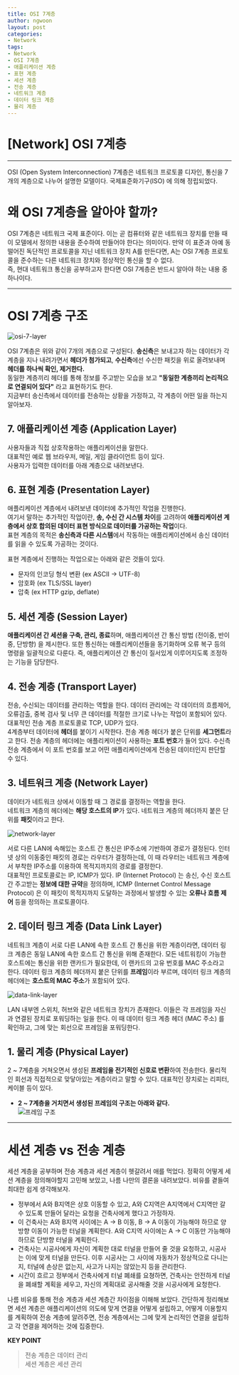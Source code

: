 ```yaml
---
title: OSI 7계층
author: ngwoon
layout: post
categories:
- Network
tags:
- Network
- OSI 7계층
- 애플리케이션 계층
- 표현 계층
- 세션 계층
- 전송 계층
- 네트워크 계층
- 데이터 링크 계층
- 물리 계층
---
```


# [Network] OSI 7계층
- - -

OSI (Open System Interconnection) 7계층은 네트워크 프로토콜 디자인, 통신을 7개의 계층으로 나누어 설명한 모델이다. 국제표준화기구(ISO) 에 의해 정립되었다.

# 왜 OSI 7계층을 알아야 할까?

OSI 7계층은 네트워크 국제 표준이다. 이는 곧 컴퓨터와 같은 네트워크 장치를 만들 때 이 모델에서 정의한 내용을 준수하여 만들어야 한다는 의미이다. 만약 이 표준과 아예 동떨어진 독단적인 프로토콜을 지닌 네트워크 장치 A를 만든다면, A는 OSI 7계층 프로토콜을 준수하는 다른 네트워크 장치와 정상적인 통신을 할 수 없다.<br/>
즉, 현대 네트워크 통신을 공부하고자 한다면 OSI 7계층은 반드시 알아야 하는 내용 중 하나이다.

---

# OSI 7계층 구조

![osi-7-layer](/assets/images/post/Network/OSI%207계층/osi-layers.png)

OSI 7계층은 위와 같이 7개의 계층으로 구성된다. **송신측**은 보내고자 하는 데이터가 각 계층을 지나 내려가면서 **헤더가 첨가되고**, **수신측**에선 수신한 패킷을 위로 올려보내며  **헤더를 하나씩 확인, 제거한다.**<br/>
동일한 계층끼리 헤더를 통해 정보를 주고받는 모습을 보고 **"동일한 계층끼리 논리적으로 연결되어 있다"** 라고 표현하기도 한다.<br/>
지금부터 송신측에서 데이터를 전송하는 상황을 가정하고, 각 계층이 어떤 일을 하는지 알아보자.

## 7. 애플리케이션 계층 (Application Layer)

사용자들과 직접 상호작용하는 애플리케이션을 말한다.<br/>
대표적인 예로 웹 브라우저, 메일, 게임 클라이언트 등이 있다.<br/>
사용자가 입력한 데이터를 아래 계층으로 내려보낸다.

## 6. 표현 계층 (Presentation Layer)

애플리케이션 계층에서 내려보낸 데이터에 추가적인 작업을 진행한다.<br/>
여기서 말하는 추가적인 작업이란, **송, 수신 간 시스템 차이**를 고려하여 **애플리케이션 계층에서 상호 합의된 데이터 표현 방식으로 데이터를 가공하는 작업**이다.<br/>
표현 계층의 목적은 **송신측과 다른 시스템**에서 작동하는 애플리케이션에서 송신 데이터를 읽을 수 있도록 가공하는 것이다.

표현 계층에서 진행하는 작업으로는 아래와 같은 것들이 있다.
- 문자의 인코딩 형식 변환 (ex ASCII → UTF-8)
- 암호화 (ex TLS/SSL layer)
- 압축 (ex HTTP gzip, deflate)

## 5. 세션 계층 (Session Layer)

**애플리케이션 간 세션을 구축, 관리, 종료**하며, 애플리케이션 간 통신 방법 (전이중, 반이중, 단방향) 을 제시한다. 또한 통신하는 애플리케이션들을 동기화하며 오류 복구 등의 명령을 일괄적으로 다룬다. 즉, 애플리케이션 간 통신이 질서있게 이루어지도록 조정하는 기능을 담당한다.

## 4. 전송 계층 (Transport Layer)

전송, 수신되는 데이터를 관리하는 역할을 한다. 데이터 관리에는 각 데이터의 흐름제어, 오류검출, 중복 검사 및 너무 큰 데이터를 적절한 크기로 나누는 작업이 포함되어 있다.<br/>
대표적인 전송 계층 프로토콜로 TCP, UDP가 있다.<br/>
4계층부터 데이터에 **헤더**를 붙이기 시작한다. 전송 계층 헤더가 붙은 단위를 **세그먼트**라고 한다. 전송 계층의 헤더에는 애플리케이션이 사용하는 **포트 번호**가 들어 있다. 수신측 전송 계층에서 이 포트 번호를 보고 어떤 애플리케이션에게 전송된 데이터인지 판단할 수 있다.

## 3. 네트워크 계층 (Network Layer)

데이터가 네트워크 상에서 이동할 때 그 경로를 결정하는 역할을 한다. <br/>
네트워크 계층의 헤더에는 **해당 호스트의 IP**가 있다. 네트워크 계층의 헤더까지 붙은 단위를 **패킷**이라고 한다.

![network-layer](/assets/images/post/Network/OSI%207계층/network-layer.png)

서로 다른 LAN에 속해있는 호스트 간 통신은 IP주소에 기반하여 경로가 결정된다. 인터넷 상의 이동중인 패킷의 경로는 라우터가 결정하는데, 이 때 라우터는 네트워크 계층에서 부착한 IP주소를 이용하여 목적지까지의 경로를 결정한다.<br/>
대표적인 프로토콜로는 IP, ICMP가 있다. IP (Internet Protocol) 는 송신, 수신 호스트 간 주고받는 **정보에 대한 규약**을 정의하며, ICMP (Internet Control Message Protocol) 은 이 패킷이 목적지까지 도달하는 과정에서 발생할 수 있는 **오류나 흐름 제어** 등을 정의하는 프로토콜이다.

## 2. 데이터 링크 계층 (Data Link Layer)

네트워크 계층이 서로 다른 LAN에 속한 호스트 간 통신을 위한 계층이라면, 데이터 링크 계층은 동일 LAN에 속한 호스트 간 통신을 위해 존재한다. 모든 네트워킹이 가능한 호스트에는 통신을 위한 랜카드가 필요한데, 이 랜카드의 고유 번호를 MAC 주소라고 한다. 데이터 링크 계층의 헤더까지 붙은 단위를 **프레임**이라 부르며, 데이터 링크 계층의 헤더에는 **호스트의 MAC 주소**가 포함되어 있다.

![data-link-layer](/assets/images/post/Network/OSI%207계층/data-link-layer.png)

LAN 내부엔 스위치, 허브와 같은 네트워크 장치가 존재한다. 이들은 각 프레임을 자신과 연결된 장치로 포워딩하는 일을 한다. 이 때 데이터 링크 계층 헤더 (MAC 주소) 를 확인하고, 그에 맞는 회선으로 프레임을 포워딩한다.

## 1. 물리 계층 (Physical Layer)

2 ~ 7계층을 거쳐오면서 생성된 **프레임을 전기적인 신호로 변환**하여 전송한다. 물리적인 회선과 직접적으로 맞닿아있는 계층이라고 말할 수 있다. 대표적인 장치로는 리피터, 케이블 등이 있다. 

- **2 ~ 7계층을 거치면서 생성된 프레임의 구조는 아래와 같다.**<br/>
    ![프레임 구조](/assets/images/post/Network/OSI%207계층/frame-structure.png)

---

# 세션 계층 vs 전송 계층

세션 계층을 공부하며 전송 계층과 세션 계층이 헷갈려서 애를 먹었다. 정확히 어떻게 세션 계층을 정의해야할지 고민해 보았고, 나름 나만의 결론을 내려보았다. 비유를 곁들여 최대한 쉽게 생각해보자. 

- 정부에서 A와 B지역은 상호 이동할 수 있고, A와 C지역은 A지역에서 C지역만 갈 수 있도록 만들어 달라는 요청을 건축사에게 했다고 가정하자.
- 이 건축사는 A와 B지역 사이에는 A → B 이동, B → A 이동이 가능해야 하므로 양방향 이동이 가능한 터널을 계획한다. A와 C지역 사이에는 A → C 이동만 가능해야 하므로 단방향 터널을 계획한다.
- 건축사는 시공사에게 자신이 계획한 대로 터널을 만들어 줄 것을 요청하고, 시공사는 이에 맞게 터널을 만든다. 이후 시공사는 그 사이에 자동차가 정상적으로 다니는지, 터널에 손상은 없는지, 사고가 나지는 않았는지 등을 관리한다.
- 시간이 흐르고 정부에서 건축사에게 터널 폐쇄를 요쳥하면, 건축사는 안전하게 터널을 폐쇄할 계획을 세우고, 자신의 계획대로 공사해줄 것을 시공사에게 요청한다.

나름 비유를 통해 전송 계층과 세션 계층간 차이점을 이해해 보았다. 간단하게 정리해보면 세션 계층은 애플리케이션의 의도에 맞게 연결을 어떻게 설립하고, 어떻게 이용할지를 계획하여 전송 계층에 알려주면, 전송 계층에서는 그에 맞게 논리적인 연결을 설립하고 각 연결을 제어하는 것에 집중한다.

**KEY POINT** 

> 전송 계층은 데이터 관리 <br/>
> 세션 계층은 세션 관리